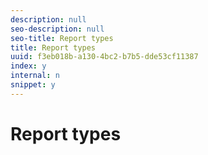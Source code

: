 ```yaml
---
description: null
seo-description: null
seo-title: Report types
title: Report types
uuid: f3eb018b-a130-4bc2-b7b5-dde53cf11387
index: y
internal: n
snippet: y
---
```


# Report types


